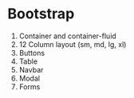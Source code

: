 # Bootstrap

1. Container and container-fluid
2. 12 Column layout (sm, md, lg, xl)
3. Buttons
4. Table
5. Navbar
6. Modal
7. Forms
